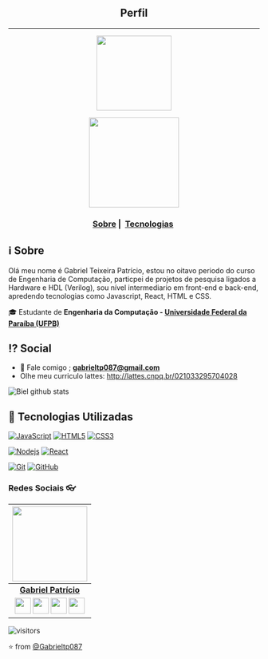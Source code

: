 <h2 align="center">Perfil</h2>

___

<p align="center"; border-radius=50%>
  <img src="https://scontent.fjpa2-1.fna.fbcdn.net/v/t1.0-9/51753165_2467630999975114_6984778805223096320_o.jpg?_nc_cat=101&_nc_sid=09cbfe&_nc_eui2=AeGODAzOSsKH4gqK1-TWelfQcFPH-KTDb-lwU8f4pMNv6QDs4bhevyrBdLMPgGdPA_bKpyEdrtZ9hADZd0jDAZMF&_nc_ohc=f3EBZZgdMlgAX_sRTRn&_nc_ht=scontent.fjpa2-1.fna&oh=01b744171d774ccc8bc56f1dcfa0f10a&oe=5F50602C" width="150" heigth="150">
</p>

<p align="center">
<a href="https://github.com/SarahToscano%22%3E
  <img height="180em" src="https://github-readme-stats.vercel.app/api?username=SarahToscano&theme=radical&show_icons=true&include_all_commits=true&count_private=true" />
  <img height="180em" src="https://github-readme-stats.vercel.app/api/top-langs/?username=SarahToscano&theme=radical&layout=compact&langs_count=8" />
</a>
</p>

<h3 align="center">
  <a href="#information_source-sobre">Sobre</a>&nbsp;|&nbsp;
  <a href="#rocket-tecnologias-utilizadas">Tecnologias</a>&nbsp;
</h3>

## :information_source: Sobre
  Olá meu nome é Gabriel Teixeira Patrício, estou no oitavo periodo do curso de Engenharia de Computação, particpei de projetos de pesquisa ligados a Hardware e HDL (Verilog), sou nível intermediario em front-end e back-end, apredendo tecnologias como Javascript, React, HTML e CSS.
  
🎓 Estudante de **Engenharia da Computação - [Universidade Federal da Paraíba (UFPB)](https://www.ufpb.br/)**

## :interrobang: Social

- :e-mail: Fale comigo ; **[gabrieltp087@gmail.com](mailto://gabrieltp087@gmail.com)**
- Olhe meu curriculo lattes: http://lattes.cnpq.br/021033295704028

![Biel github stats](https://github-readme-stats.vercel.app/api?username=Gabrieltp087&show_icons=true&hide_border=true)

## :rocket: Tecnologias Utilizadas

[![JavaScript](https://img.shields.io/badge/-JavaScript-black?style=flat&logo=javascript&link=https://github.com/brennogf)](https://github.com/brennogf) [![HTML5](https://img.shields.io/badge/-HTML5-E34F26?style=flat&logo=html5&logoColor=white&link=https://github.com/brennogf)](https://github.com/brennogf) [![CSS3](https://img.shields.io/badge/-CSS3-1572B6?style=flat&logo=css3&link=https://github.com/brennogf)](https://github.com/brennogf) 


[![Nodejs](https://img.shields.io/badge/-Nodejs-black?style=flat&logo=Node.js&link=https://github.com/brennogf)](https://github.com/brennogf) [![React](https://img.shields.io/badge/-React-black?style=flat&logo=react&link=https://github.com/brennogf)](https://github.com/brennogf)

[![Git](https://img.shields.io/badge/-Git-black?style=flat&logo=git&link=https://github.com/brennogf)](https://github.com/brennogf)  [![GitHub](https://img.shields.io/badge/-GitHub-181717?style=flat&logo=github&link=https://github.com/brennogf)](https://github.com/brennogf)

### Redes Sociais 👓

|  <a href="https://github.com/Gabrieltp087/"><img src="https://icon-library.net//images/icon-programmer/icon-programmer-14.jpg" width="150px" height="150px" /></a> |
|:---------------------------------------------------------------------------------------------------------------------------------------: |
|       **[Gabriel Patrício](https://github.com/Gabrieltp087/)**                                                                                |
|<a href="https://twitter.com/bieltpatricio"><img src="https://i.ibb.co/kmgQVyW/twitter.png" width="32px" height="32px"></a> <a href="https://www.instagram.com/bieltpatricio/"><img src="https://www.vectorlogo.zone/logos/instagram/instagram-icon.svg" width="32px" height="32px"></a> <a href="https://www.facebook.com/gabriel.patricio.12/"><img src="https://i.ibb.co/zmYNW4p/facebook.png" width="32px" height="32px"></a> <a href="https://www.linkedin.com/in/gabriel-patricio-32677b15b/"><img src="https://i.ibb.co/Kx2GSrT/linkedin.png" width="32px" height="32px"></a> 

 ![visitors](https://visitor-badge.laobi.icu/badge?page_id=Gabrieltp087)
 
⭐️ from [@Gabrieltp087](https://github.com/Gabrieltp087)
